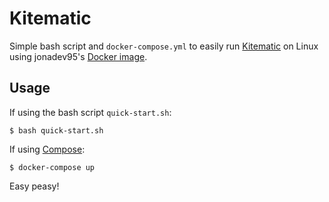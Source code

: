 # Kitematic

Simple bash script and `docker-compose.yml` to easily run [Kitematic](https://kitematic.com/) on Linux using jonadev95's [Docker image](https://hub.docker.com/r/jonadev95/kitematic-docker/).

## Usage
If using the bash script `quick-start.sh`:

```console
$ bash quick-start.sh
```

If using [Compose](https://github.com/docker/compose):

```console
$ docker-compose up
```

Easy peasy!

